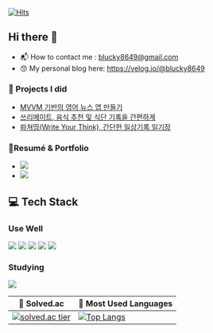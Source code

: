 
[![Hits](https://hits.seeyoufarm.com/api/count/incr/badge.svg?url=https%3A%2F%2Fgithub.com%2Fblucky8649&count_bg=%23FF6565&title_bg=%23555555&icon=&icon_color=%23000000&title=hits&edge_flat=false)](https://hits.seeyoufarm.com)

## Hi there 👋   
* 📬 How to contact me : blucky8649@gmail.com
* 😙 My personal blog here: https://velog.io/@blucky8649

### 📝 Projects I did
* [MVVM 기반의 영어 뉴스 앱 만들기](https://github.com/blucky8649/MVVMNewsApp)
* [쓰리메이트, 음식 추천 및 식단 기록을 간편하게](https://github.com/blucky8649/ThreeMate)
* [롸쳐띵(Write Your Think), 간단한 일상기록 일기장](https://github.com/blucky8649/Write_your_think)

### 📎Resumé & Portfolio
* [![](https://img.shields.io/badge/-📑Resumé-red)](https://programmers.co.kr/pr/blucky4511_4350)
* [![](https://img.shields.io/badge/-📑Portfolio-purple)](https://drive.google.com/file/d/1mSwgNA0tiaITBFHYqUYyPjXAzAoL2ZB1/view?usp=sharing)

## 💻 Tech Stack
### Use Well  

<img src="https://img.shields.io/badge/Android-3DDC84?style=flat-square&logo=Android&logoColor=white"> <img src="https://img.shields.io/badge/Kotlin-7f72ff?style=flat-square&logo=Kotlin&logoColor=white"> <img src="https://img.shields.io/badge/Java-007396?style=flat-square&logo=java&logoColor=white"> <img src="https://img.shields.io/badge/Firebase-ffca28?style=flat-square&logo=firebase&logoColor=white"> <img src="https://img.shields.io/badge/Sqlite-be3939?style=flat-square&logo=sqlite&logoColor=white">

### Studying  

 <img src="https://img.shields.io/badge/Jetpack Compose-4285F?style=flat-square&logo=jetpackcompose&logoColor=white">





|👦 Solved.ac|🥇 Most Used Languages|
|------|---|
|[![solved.ac tier](http://mazassumnida.wtf/api/generate_badge?boj=blucky8649)](https://solved.ac/blucky8649)|[![Top Langs](https://github-readme-stats.vercel.app/api/top-langs/?username=blucky8649)](https://github.com/blucky8649)|


<!--
**blucky8649/blucky8649** is a ✨ _special_ ✨ repository because its `README.md` (this file) appears on your GitHub profile.

Here are some ideas to get you started:

- 🔭 I’m currently working on ...
- 🌱 I’m currently learning ...
- 👯 I’m looking to collaborate on ...
- 🤔 I’m looking for help with ...
- 💬 Ask me about ...
- 📫 How to reach me: ...
- 😄 Pronouns: ...
- ⚡ Fun fact: ...

<p>
<img src="https://img.shields.io/badge/Android-3DDC84?style=flat-square&logo=Android&logoColor=white"/></a> &nbsp
<img src="https://img.shields.io/badge/Firebase-FFCA28?style=flat-square&logo=Firebase&logoColor=white"/></a> &nbsp
<img src="https://img.shields.io/badge/SQLite-003B57?style=flat-square&logo=SQLite&logoColor=white"/></a> &nbsp
<img src="https://img.shields.io/badge/Java-007396?style=flat-square&logo=Java&logoColor=white"/></a> &nbsp
<img src="https://img.shields.io/badge/Kotlin-7F52FF?style=flat-square&logo=Kotlin&logoColor=white"/></a> &nbsp
</p>
-->
